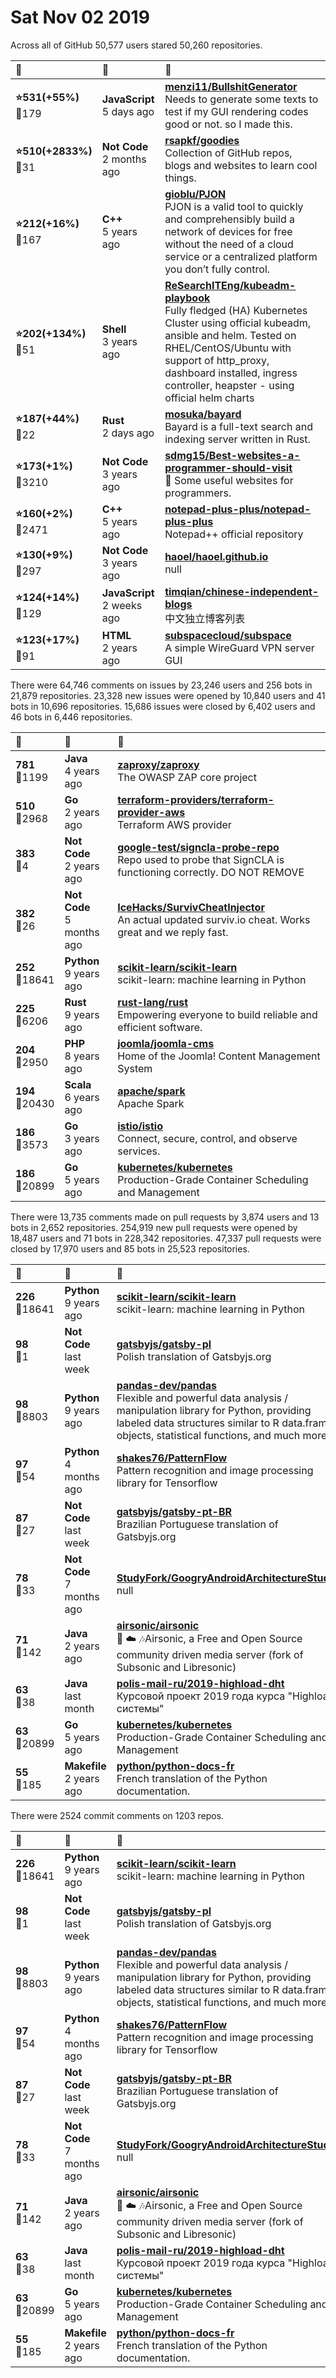 # Sat Nov 02 2019

Across all of GitHub 50,577 users stared 
50,260 repositories. 

| :page_with_curl: | :calendar: | :page_with_curl: |
| :--- | :--- | :--- |
| **:star:531(+55%)**<br>:twisted_rightwards_arrows:179 | **JavaScript**<br>5 days ago | **[menzi11/BullshitGenerator](https://github.com/menzi11/BullshitGenerator)**<br> Needs to generate some texts to test if my GUI rendering codes good or not. so I made this. |
| **:star:510(+2833%)**<br>:twisted_rightwards_arrows:31 | **Not Code**<br>2 months ago | **[rsapkf/goodies](https://github.com/rsapkf/goodies)**<br>Collection of GitHub repos, blogs and websites to learn cool things. |
| **:star:212(+16%)**<br>:twisted_rightwards_arrows:167 | **C++**<br>5 years ago | **[gioblu/PJON](https://github.com/gioblu/PJON)**<br>PJON is a valid tool to quickly and comprehensibly build a network of devices for free without the need of a cloud service or a centralized platform you don’t fully control. |
| **:star:202(+134%)**<br>:twisted_rightwards_arrows:51 | **Shell**<br>3 years ago | **[ReSearchITEng/kubeadm-playbook](https://github.com/ReSearchITEng/kubeadm-playbook)**<br>Fully fledged (HA) Kubernetes Cluster using official kubeadm, ansible and helm. Tested on RHEL/CentOS/Ubuntu with support of http_proxy, dashboard installed, ingress controller, heapster - using official helm charts |
| **:star:187(+44%)**<br>:twisted_rightwards_arrows:22 | **Rust**<br>2 days ago | **[mosuka/bayard](https://github.com/mosuka/bayard)**<br>Bayard is a full-text search and indexing server written in Rust. |
| **:star:173(+1%)**<br>:twisted_rightwards_arrows:3210 | **Not Code**<br>3 years ago | **[sdmg15/Best-websites-a-programmer-should-visit](https://github.com/sdmg15/Best-websites-a-programmer-should-visit)**<br>:link: Some useful websites for programmers. |
| **:star:160(+2%)**<br>:twisted_rightwards_arrows:2471 | **C++**<br>5 years ago | **[notepad-plus-plus/notepad-plus-plus](https://github.com/notepad-plus-plus/notepad-plus-plus)**<br>Notepad++ official repository |
| **:star:130(+9%)**<br>:twisted_rightwards_arrows:297 | **Not Code**<br>3 years ago | **[haoel/haoel.github.io](https://github.com/haoel/haoel.github.io)**<br>null |
| **:star:124(+14%)**<br>:twisted_rightwards_arrows:129 | **JavaScript**<br>2 weeks ago | **[timqian/chinese-independent-blogs](https://github.com/timqian/chinese-independent-blogs)**<br>中文独立博客列表 |
| **:star:123(+17%)**<br>:twisted_rightwards_arrows:91 | **HTML**<br>2 years ago | **[subspacecloud/subspace](https://github.com/subspacecloud/subspace)**<br>A simple WireGuard VPN server GUI |

There were 64,746 comments on issues by 23,246 users and 256 bots in 21,879 repositories.
23,328 new issues were opened by 10,840 users and 41 bots in 10,696 repositories.
15,686 issues were closed by 6,402 users and 46 bots in 6,446 repositories.

| :speech_balloon: | :calendar: | :page_with_curl: |
| :--- | :--- | :--- |
| **781**<br>:twisted_rightwards_arrows:1199 | **Java**<br>4 years ago | **[zaproxy/zaproxy](https://github.com/zaproxy/zaproxy)**<br>The OWASP ZAP core project |
| **510**<br>:twisted_rightwards_arrows:2968 | **Go**<br>2 years ago | **[terraform-providers/terraform-provider-aws](https://github.com/terraform-providers/terraform-provider-aws)**<br>Terraform AWS provider |
| **383**<br>:twisted_rightwards_arrows:4 | **Not Code**<br>2 years ago | **[google-test/signcla-probe-repo](https://github.com/google-test/signcla-probe-repo)**<br>Repo used to probe that SignCLA is functioning correctly.  DO NOT REMOVE |
| **382**<br>:twisted_rightwards_arrows:26 | **Not Code**<br>5 months ago | **[IceHacks/SurvivCheatInjector](https://github.com/IceHacks/SurvivCheatInjector)**<br>An actual updated surviv.io cheat. Works great and we reply fast. |
| **252**<br>:twisted_rightwards_arrows:18641 | **Python**<br>9 years ago | **[scikit-learn/scikit-learn](https://github.com/scikit-learn/scikit-learn)**<br>scikit-learn: machine learning in Python |
| **225**<br>:twisted_rightwards_arrows:6206 | **Rust**<br>9 years ago | **[rust-lang/rust](https://github.com/rust-lang/rust)**<br>Empowering everyone to build reliable and efficient software. |
| **204**<br>:twisted_rightwards_arrows:2950 | **PHP**<br>8 years ago | **[joomla/joomla-cms](https://github.com/joomla/joomla-cms)**<br>Home of the Joomla! Content Management System |
| **194**<br>:twisted_rightwards_arrows:20430 | **Scala**<br>6 years ago | **[apache/spark](https://github.com/apache/spark)**<br>Apache Spark |
| **186**<br>:twisted_rightwards_arrows:3573 | **Go**<br>3 years ago | **[istio/istio](https://github.com/istio/istio)**<br>Connect, secure, control, and observe services. |
| **186**<br>:twisted_rightwards_arrows:20899 | **Go**<br>5 years ago | **[kubernetes/kubernetes](https://github.com/kubernetes/kubernetes)**<br>Production-Grade Container Scheduling and Management |

There were 13,735 comments made on pull requests by 3,874 users and 13 bots in 2,652 repositories.
254,919 new pull requests were opened by 18,487 users and 71 bots in 228,342 repositories.
47,337 pull requests were closed by 17,970 users and 85 bots in 25,523 repositories.

| :speech_balloon: | :calendar: | :page_with_curl: |
| :--- | :--- | :--- |
| **226**<br>:twisted_rightwards_arrows:18641 | **Python**<br>9 years ago | **[scikit-learn/scikit-learn](https://github.com/scikit-learn/scikit-learn)**<br>scikit-learn: machine learning in Python |
| **98**<br>:twisted_rightwards_arrows:1 | **Not Code**<br>last week | **[gatsbyjs/gatsby-pl](https://github.com/gatsbyjs/gatsby-pl)**<br>Polish translation of Gatsbyjs.org |
| **98**<br>:twisted_rightwards_arrows:8803 | **Python**<br>9 years ago | **[pandas-dev/pandas](https://github.com/pandas-dev/pandas)**<br>Flexible and powerful data analysis / manipulation library for Python, providing labeled data structures similar to R data.frame objects, statistical functions, and much more |
| **97**<br>:twisted_rightwards_arrows:54 | **Python**<br>4 months ago | **[shakes76/PatternFlow](https://github.com/shakes76/PatternFlow)**<br>Pattern recognition and image processing library for Tensorflow |
| **87**<br>:twisted_rightwards_arrows:27 | **Not Code**<br>last week | **[gatsbyjs/gatsby-pt-BR](https://github.com/gatsbyjs/gatsby-pt-BR)**<br>Brazilian Portuguese translation of Gatsbyjs.org |
| **78**<br>:twisted_rightwards_arrows:33 | **Not Code**<br>7 months ago | **[StudyFork/GoogryAndroidArchitectureStudy](https://github.com/StudyFork/GoogryAndroidArchitectureStudy)**<br>null |
| **71**<br>:twisted_rightwards_arrows:142 | **Java**<br>2 years ago | **[airsonic/airsonic](https://github.com/airsonic/airsonic)**<br> :satellite: :cloud: :notes:Airsonic, a Free and Open Source community driven media server (fork of Subsonic and Libresonic) |
| **63**<br>:twisted_rightwards_arrows:38 | **Java**<br>last month | **[polis-mail-ru/2019-highload-dht](https://github.com/polis-mail-ru/2019-highload-dht)**<br>Курсовой проект 2019 года курса "Highload системы" |
| **63**<br>:twisted_rightwards_arrows:20899 | **Go**<br>5 years ago | **[kubernetes/kubernetes](https://github.com/kubernetes/kubernetes)**<br>Production-Grade Container Scheduling and Management |
| **55**<br>:twisted_rightwards_arrows:185 | **Makefile**<br>2 years ago | **[python/python-docs-fr](https://github.com/python/python-docs-fr)**<br>French translation of the Python documentation. |

There were 2524 commit comments on 1203 repos.

| :speech_balloon: | :calendar: | :page_with_curl: |
| :--- | :--- | :--- |
| **226**<br>:twisted_rightwards_arrows:18641 | **Python**<br>9 years ago | **[scikit-learn/scikit-learn](https://github.com/scikit-learn/scikit-learn)**<br>scikit-learn: machine learning in Python |
| **98**<br>:twisted_rightwards_arrows:1 | **Not Code**<br>last week | **[gatsbyjs/gatsby-pl](https://github.com/gatsbyjs/gatsby-pl)**<br>Polish translation of Gatsbyjs.org |
| **98**<br>:twisted_rightwards_arrows:8803 | **Python**<br>9 years ago | **[pandas-dev/pandas](https://github.com/pandas-dev/pandas)**<br>Flexible and powerful data analysis / manipulation library for Python, providing labeled data structures similar to R data.frame objects, statistical functions, and much more |
| **97**<br>:twisted_rightwards_arrows:54 | **Python**<br>4 months ago | **[shakes76/PatternFlow](https://github.com/shakes76/PatternFlow)**<br>Pattern recognition and image processing library for Tensorflow |
| **87**<br>:twisted_rightwards_arrows:27 | **Not Code**<br>last week | **[gatsbyjs/gatsby-pt-BR](https://github.com/gatsbyjs/gatsby-pt-BR)**<br>Brazilian Portuguese translation of Gatsbyjs.org |
| **78**<br>:twisted_rightwards_arrows:33 | **Not Code**<br>7 months ago | **[StudyFork/GoogryAndroidArchitectureStudy](https://github.com/StudyFork/GoogryAndroidArchitectureStudy)**<br>null |
| **71**<br>:twisted_rightwards_arrows:142 | **Java**<br>2 years ago | **[airsonic/airsonic](https://github.com/airsonic/airsonic)**<br> :satellite: :cloud: :notes:Airsonic, a Free and Open Source community driven media server (fork of Subsonic and Libresonic) |
| **63**<br>:twisted_rightwards_arrows:38 | **Java**<br>last month | **[polis-mail-ru/2019-highload-dht](https://github.com/polis-mail-ru/2019-highload-dht)**<br>Курсовой проект 2019 года курса "Highload системы" |
| **63**<br>:twisted_rightwards_arrows:20899 | **Go**<br>5 years ago | **[kubernetes/kubernetes](https://github.com/kubernetes/kubernetes)**<br>Production-Grade Container Scheduling and Management |
| **55**<br>:twisted_rightwards_arrows:185 | **Makefile**<br>2 years ago | **[python/python-docs-fr](https://github.com/python/python-docs-fr)**<br>French translation of the Python documentation. |

